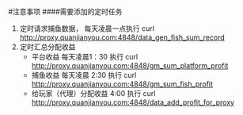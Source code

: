 #注意事项
####需要添加的定时任务
1. 定时请求捕鱼数据， 每天凌晨一点执行 curl http://proxy.quanjianyou.com:4848/data_gen_fish_sum_record
2. 定时汇总分配收益
   * 平台收益 每天凌晨1：30 执行 curl http://proxy.quanjianyou.com:4848/gm_sum_platform_profit
   * 捕鱼收益 每天凌晨 2:30 执行 curl http://proxy.quanjianyou.com:4848/gm_sum_fish_profit
   * 给玩家（代理）分配收益 4:00 执行 curl http://proxy.quanjianyou.com:4848/data_add_profit_for_proxy 